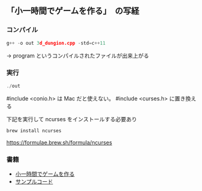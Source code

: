 ## 「小一時間でゲームを作る」　の写経

### コンパイル

```C++
g++ -o out 3d_dungion.cpp -std=c++11
```

-> program というコンパイルされたファイルが出来上がる

### 実行

```C++
./out
```

#include <conio.h> は Mac だと使えない。
#include <curses.h> に置き換える

下記を実行して ncurses をインストールする必要あり

```sh
brew install ncurses
```

https://formulae.brew.sh/formula/ncurses

### 書籍

- [小一時間でゲームを作る](https://www.amazon.co.jp/dp/4297127458)
- [サンプルコード](https://gihyo.jp/book/2022/978-4-297-12745-9/support)
